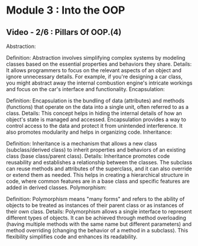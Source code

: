 # Module 3 : Into the OOP

## Video - 2/6 : Pillars Of OOP.(4)

Abstraction:

Definition: Abstraction involves simplifying complex systems by modeling classes based on the essential properties and behaviors they share.
Details: It allows programmers to focus on the relevant aspects of an object and ignore unnecessary details. For example, if you're designing a car class, you might abstract away the internal combustion engine's intricate workings and focus on the car's interface and functionality.
Encapsulation:

Definition: Encapsulation is the bundling of data (attributes) and methods (functions) that operate on the data into a single unit, often referred to as a class.
Details: This concept helps in hiding the internal details of how an object's state is managed and accessed. Encapsulation provides a way to control access to the data and protect it from unintended interference. It also promotes modularity and helps in organizing code.
Inheritance:

Definition: Inheritance is a mechanism that allows a new class (subclass/derived class) to inherit properties and behaviors of an existing class (base class/parent class).
Details: Inheritance promotes code reusability and establishes a relationship between the classes. The subclass can reuse methods and attributes of the superclass, and it can also override or extend them as needed. This helps in creating a hierarchical structure in code, where common features are in a base class and specific features are added in derived classes.
Polymorphism:

Definition: Polymorphism means "many forms" and refers to the ability of objects to be treated as instances of their parent class or as instances of their own class.
Details: Polymorphism allows a single interface to represent different types of objects. It can be achieved through method overloading (having multiple methods with the same name but different parameters) and method overriding (changing the behavior of a method in a subclass). This flexibility simplifies code and enhances its readability.
